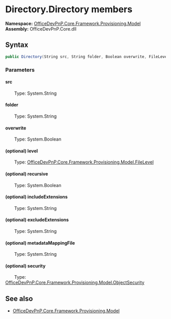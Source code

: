 # Directory.Directory members 
  

**Namespace:** [OfficeDevPnP.Core.Framework.Provisioning.Model](OfficeDevPnP.Core.Framework.Provisioning.Model.md)  
**Assembly:** OfficeDevPnP.Core.dll  
## Syntax
```C#
public Directory(String src, String folder, Boolean overwrite, FileLevel level, Boolean recursive, String includeExtensions, String excludeExtensions, String metadataMappingFile, ObjectSecurity security)
```
### Parameters
#### src  
&emsp;&emsp;Type: System.String  
#### folder  
&emsp;&emsp;Type: System.String  
#### overwrite  
&emsp;&emsp;Type: System.Boolean  
#### (optional) level  
&emsp;&emsp;Type: [OfficeDevPnP.Core.Framework.Provisioning.Model.FileLevel](OfficeDevPnP.Core.Framework.Provisioning.Model.FileLevel.md)  
#### (optional) recursive  
&emsp;&emsp;Type: System.Boolean  
#### (optional) includeExtensions  
&emsp;&emsp;Type: System.String  
#### (optional) excludeExtensions  
&emsp;&emsp;Type: System.String  
#### (optional) metadataMappingFile  
&emsp;&emsp;Type: System.String  
#### (optional) security  
&emsp;&emsp;Type: [OfficeDevPnP.Core.Framework.Provisioning.Model.ObjectSecurity](OfficeDevPnP.Core.Framework.Provisioning.Model.ObjectSecurity.md)  
## See also
- [OfficeDevPnP.Core.Framework.Provisioning.Model](OfficeDevPnP.Core.Framework.Provisioning.Model.md)
